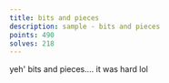 ```yaml
---
title: bits and pieces
description: sample - bits and pieces
points: 490
solves: 218
---
```


yeh' bits and pieces.... it was hard lol
